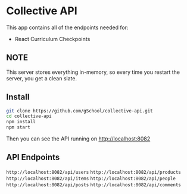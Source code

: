 # Collective API

This app contains all of the endpoints needed for:

- React Curriculum Checkpoints

## NOTE

This server stores everything in-memory, so every time you restart the server, you get a clean slate.

## Install

```bash
git clone https://github.com/gSchool/collective-api.git
cd collective-api
npm install
npm start
```

Then you can see the API running on [http://localhost:8082](http://localhost:8082)

## API Endpoints

`http://localhost:8082/api/users`
`http://localhost:8082/api/products`
`http://localhost:8082/api/items`
`http://localhost:8082/api/people`
`http://localhost:8082/api/posts`
`http://localhost:8082/api/comments`
